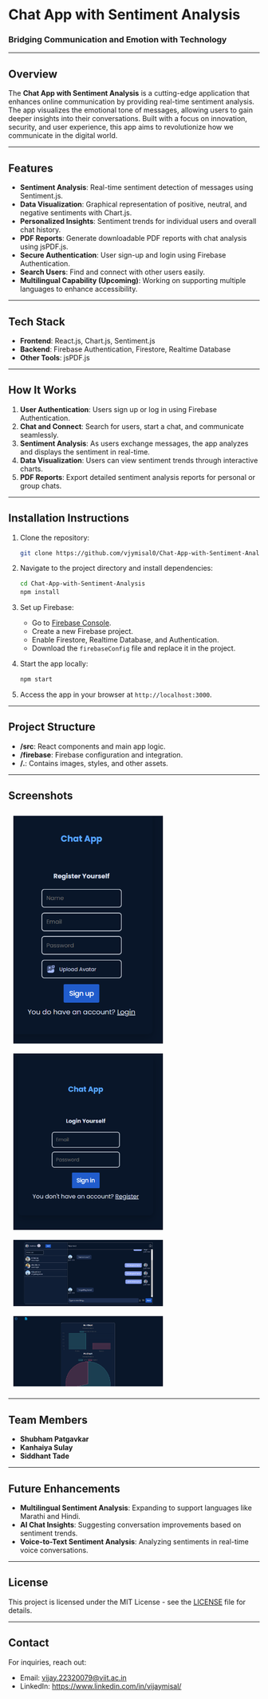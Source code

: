 # **Chat App with Sentiment Analysis**

### Bridging Communication and Emotion with Technology

---

## **Overview**

The **Chat App with Sentiment Analysis** is a cutting-edge application that enhances online communication by providing real-time sentiment analysis. The app visualizes the emotional tone of messages, allowing users to gain deeper insights into their conversations. Built with a focus on innovation, security, and user experience, this app aims to revolutionize how we communicate in the digital world.

---

## **Features**

- **Sentiment Analysis**: Real-time sentiment detection of messages using Sentiment.js.  
- **Data Visualization**: Graphical representation of positive, neutral, and negative sentiments with Chart.js.  
- **Personalized Insights**: Sentiment trends for individual users and overall chat history.  
- **PDF Reports**: Generate downloadable PDF reports with chat analysis using jsPDF.js.  
- **Secure Authentication**: User sign-up and login using Firebase Authentication.  
- **Search Users**: Find and connect with other users easily.  
- **Multilingual Capability (Upcoming)**: Working on supporting multiple languages to enhance accessibility.  

---

## **Tech Stack**

- **Frontend**: React.js, Chart.js, Sentiment.js  
- **Backend**: Firebase Authentication, Firestore, Realtime Database  
- **Other Tools**: jsPDF.js  

---

## **How It Works**

1. **User Authentication**: Users sign up or log in using Firebase Authentication.  
2. **Chat and Connect**: Search for users, start a chat, and communicate seamlessly.  
3. **Sentiment Analysis**: As users exchange messages, the app analyzes and displays the sentiment in real-time.  
4. **Data Visualization**: Users can view sentiment trends through interactive charts.  
5. **PDF Reports**: Export detailed sentiment analysis reports for personal or group chats.  

---

## **Installation Instructions**

1. Clone the repository:  
    ```bash
    git clone https://github.com/vjymisal0/Chat-App-with-Sentiment-Analysis
    ```

2. Navigate to the project directory and install dependencies:  
    ```bash
    cd Chat-App-with-Sentiment-Analysis  
    npm install
    ```

3. Set up Firebase:  
   - Go to [Firebase Console](https://console.firebase.google.com/).  
   - Create a new Firebase project.  
   - Enable Firestore, Realtime Database, and Authentication.  
   - Download the `firebaseConfig` file and replace it in the project.  

4. Start the app locally:  
    ```bash
    npm start
    ```

5. Access the app in your browser at `http://localhost:3000`.

---

## **Project Structure**

- **/src**: React components and main app logic.  
- **/firebase**: Firebase configuration and integration.  
- **/.**: Contains images, styles, and other assets.  

---

## **Screenshots**

<div style="display: flex; flex-wrap: wrap; justify-content: space-between;">

<img src="/screenshots/register.png" alt="Register Page" width="300" style="margin: 10px;"/>
<img src="/screenshots/login.png" alt="Login Page" width="300" style="margin: 10px;"/>
<img src="/screenshots/chat.png" alt="Chat Page" width="300" style="margin: 10px;"/>
<img src="/screenshots/sentimentanalysis.png" alt="Sentiment Anslysis" width="300" style="margin: 10px;"/>

</div>

---

## **Team Members**
 
- **Shubham Patgavkar**  
- **Kanhaiya Sulay**  
- **Siddhant Tade**  

---

## **Future Enhancements**

- **Multilingual Sentiment Analysis**: Expanding to support languages like Marathi and Hindi.  
- **AI Chat Insights**: Suggesting conversation improvements based on sentiment trends.  
- **Voice-to-Text Sentiment Analysis**: Analyzing sentiments in real-time voice conversations.  

---

## **License**

This project is licensed under the MIT License - see the [LICENSE](LICENSE) file for details.

---

## **Contact**

For inquiries, reach out:  
- Email: vijay.22320079@viit.ac.in  
- LinkedIn: https://www.linkedin.com/in/vijaymisal/  
